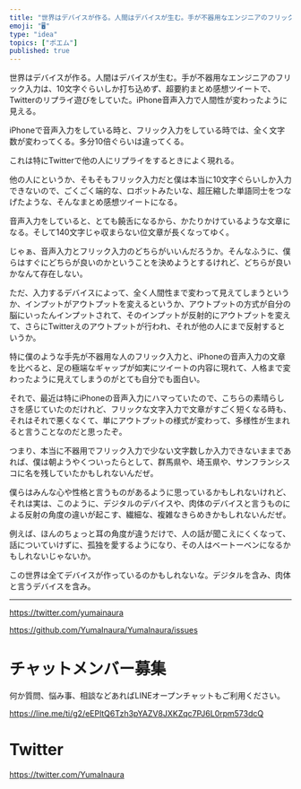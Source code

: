 ```yaml
---
title: "世界はデバイスが作る。人間はデバイスが生む。手が不器用なエンジニアのフリック入力は、10文字ぐらいしか打ち込めず、超要約まとめ感想ツイートで"
emoji: "🖥"
type: "idea"
topics: ["ポエム"]
published: true
---
```


世界はデバイスが作る。人間はデバイスが生む。手が不器用なエンジニアのフリック入力は、10文字ぐらいしか打ち込めず、超要約まとめ感想ツイートで、Twitterのリプライ遊びをしていた。iPhone音声入力で人間性が変わったように見える。

iPhoneで音声入力をしている時と、フリック入力をしている時では、全く文字数が変わってくる。多分10倍ぐらいは違ってくる。

これは特にTwitterで他の人にリプライをするときによく現れる。

他の人にというか、そもそもフリック入力だと僕は本当に10文字ぐらいしか入力できないので、ごくごく端的な、ロボットみたいな、超圧縮した単語同士をつなげたような、そんなまとめ感想ツイートになる。

音声入力をしていると、とても饒舌になるから、かたりかけているような文章になる。そして140文字じゃ収まらない位文章が長くなってゆく。

じゃぁ、音声入力とフリック入力のどちらがいいんだろうか。そんなふうに、僕らはすぐにどちらが良いのかということを決めようとするけれど、どちらが良いかなんて存在しない。

ただ、入力するデバイスによって、全く人間性まで変わって見えてしまうというか、インプットがアウトプットを変えるというか、アウトプットの方式が自分の脳にいったんインプットされて、そのインプットが反射的にアウトプットを変えて、さらにTwitterえのアウトプットが行われ、それが他の人にまで反射するというか。

特に僕のような手先が不器用な人のフリック入力と、iPhoneの音声入力の文章を比べると、足の極端なギャップが如実にツイートの内容に現れて、人格まで変わったように見えてしまうのがとても自分でも面白い。


それで、最近は特にiPhoneの音声入力にハマっていたので、こちらの素晴らしさを感じていたのだけれど、フリックな文字入力で文章がすごく短くなる時も、それはそれで悪くなくて、単にアウトプットの様式が変わって、多様性が生まれると言うことなのだと思ったぞ。

つまり、本当に不器用でフリック入力で少ない文字数しか入力できないままであれば、僕は朝ようやくついったらとして、群馬県や、埼玉県や、サンフランシスコに名を残していたかもしれないんだぜ。

僕らはみんな心や性格と言うものがあるように思っているかもしれないけれど、それは実は、このように、デジタルのデバイスや、肉体のデバイスと言うものによる反射の角度の違いが起こす、繊細な、複雑なきらめきかもしれないんだぜ。

例えば、ほんのちょっと耳の角度が違うだけで、人の話が聞こえにくくなって、話についていけずに、孤独を愛するようになり、その人はベートーベンになるかもしれないじゃないか。

この世界は全てデバイスが作っているのかもしれないな。デジタルを含み、肉体と言うデバイスを含み。



---

https://twitter.com/yumainaura

https://github.com/YumaInaura/YumaInaura/issues









<!-- Update From Qiita API -->

# チャットメンバー募集


何か質問、悩み事、相談などあればLINEオープンチャットもご利用ください。

https://line.me/ti/g2/eEPltQ6Tzh3pYAZV8JXKZqc7PJ6L0rpm573dcQ





# Twitter


https://twitter.com/YumaInaura


<!-- Update From Qiita API -->


